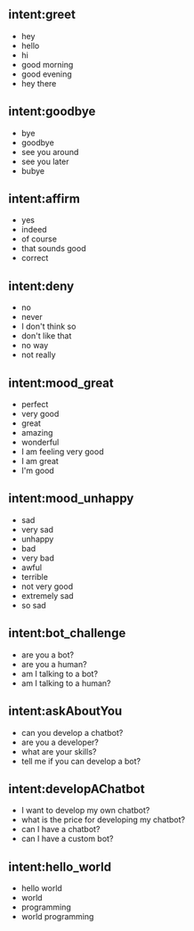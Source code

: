 ## intent:greet
- hey
- hello
- hi
- good morning
- good evening
- hey there

## intent:goodbye
- bye
- goodbye
- see you around
- see you later
- bubye

## intent:affirm
- yes
- indeed
- of course
- that sounds good
- correct

## intent:deny
- no
- never
- I don't think so
- don't like that
- no way
- not really

## intent:mood_great
- perfect
- very good
- great
- amazing
- wonderful
- I am feeling very good
- I am great
- I'm good

## intent:mood_unhappy
- sad
- very sad
- unhappy
- bad
- very bad
- awful
- terrible
- not very good
- extremely sad
- so sad

## intent:bot_challenge
- are you a bot?
- are you a human?
- am I talking to a bot?
- am I talking to a human?

## intent:askAboutYou
- can you develop a chatbot?
- are you a developer?
- what are your skills?
- tell me if you can develop a bot?

## intent:developAChatbot
- I want to develop my own chatbot?
- what is the price for developing my chatbot?
- can I have a chatbot?
- can I have a custom bot?

## intent:hello_world
- hello world
- world
- programming
- world programming
